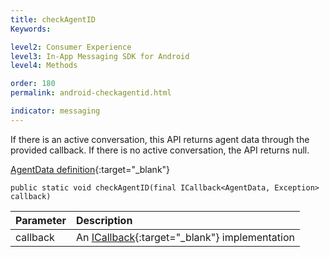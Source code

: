 ```yaml
---
title: checkAgentID
Keywords:

level2: Consumer Experience
level3: In-App Messaging SDK for Android
level4: Methods

order: 180
permalink: android-checkagentid.html

indicator: messaging
---
```



If there is an active conversation, this API returns agent data through the provided callback. If there is no active conversation, the API returns null.

[AgentData definition](android-interface-definitions.html){:target="_blank"}

`public static void checkAgentID(final ICallback<AgentData, Exception> callback)`

| Parameter | Description |
| :--- | :--- |
| callback | An [ICallback](android-callbacks-index.html){:target="_blank"} implementation |
